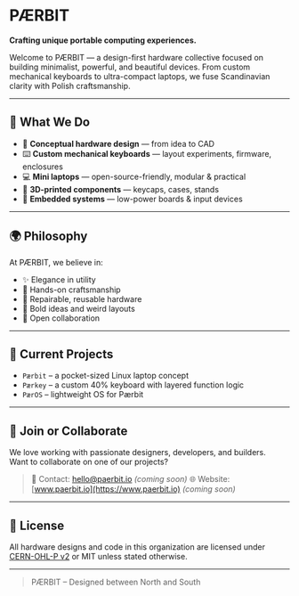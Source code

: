 # PÆRBIT

**Crafting unique portable computing experiences.**

Welcome to PÆRBIT — a design-first hardware collective focused on building minimalist, powerful, and beautiful devices. From custom mechanical keyboards to ultra-compact laptops, we fuse Scandinavian clarity with Polish craftsmanship.

---

## 🔧 What We Do

- 🧠 **Conceptual hardware design** — from idea to CAD  
- ⌨️ **Custom mechanical keyboards** — layout experiments, firmware, enclosures  
- 💻 **Mini laptops** — open-source-friendly, modular & practical  
- 🧰 **3D-printed components** — keycaps, cases, stands  
- 🔌 **Embedded systems** — low-power boards & input devices

---

## 🌍 Philosophy

At PÆRBIT, we believe in:

- ✨ Elegance in utility  
- 🔩 Hands-on craftsmanship  
- 🌿 Repairable, reusable hardware  
- 🧪 Bold ideas and weird layouts  
- 🤝 Open collaboration

---

## 🧪 Current Projects

- `Pærbit` – a pocket-sized Linux laptop concept
- `Pærkey` – a custom 40% keyboard with layered function logic
- `PærOS` – lightweight OS for Pærbit

---

## 🤝 Join or Collaborate

We love working with passionate designers, developers, and builders.  
Want to collaborate on one of our projects?

> 💌 Contact: [hello@paerbit.io](mailto:hello@paerbit.io) *(coming soon)*
> 🌐 Website: [www.paerbit.io](https://www.paerbit.io) *(coming soon)*

---

## 📜 License

All hardware designs and code in this organization are licensed under [CERN-OHL-P v2](https://ohwr.org/project/cernohl/wikis/home) or MIT unless stated otherwise.

---

> PÆRBIT – Designed between North and South
